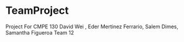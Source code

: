 # TeamProject
Project For CMPE 130
David Wei , Eder Mertinez Ferrario, Salem Dimes, Samantha Figueroa
Team 12 
